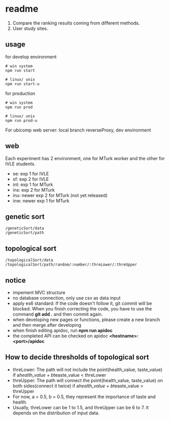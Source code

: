  readme
====

1. Compare the ranking results coming from different methods.
2. User study sites.

## usage

for develop environment

```
# win system
npm run start

# linux/ unix
npm run start-u
```

for production

```
# win system
npm run prod

# linux/ unix
npm run prod-u
```
For ubicomp web server: local branch reverseProxy, dev environment

## web

Each experiment has 2 environment, one for MTurk worker and the other for IVLE students.

* se: exp 1 for IVLE
* sf: exp 2 for IVLE
* int: exp 1 for MTurk
* ins: exp 2 for MTurk
* inu: newer exp 2 for MTurk (not yet released)
* inw: newer exp 1 for MTurk


## genetic sort

```
/geneticSort/data
/geneticSort/path
```

## topological sort

```
/topologicalSort/data
/topologicalSort/path/random/:number/:threLower/:threUpper
```

## notice

* impement MVC structure
* no database connection, only use csv as data input
* apply es6 standard: If the code doesn't follow it, git commit will be blocked. When you finish correcting the code, you have to use the command **git add .** and then commit again.
* when developing new pages or functions, please create a new branch and then merge after developing
* when finish editing apidoc, run **npm run apidoc**
* the completed API can be checked on apidoc **\<hostname\>:\<port\>/apidoc**

## How to decide thresholds of topological sort

* threLower: The path will not include the point(health_value, taste_value) if a*health_value + b*teaste_value < threLower 
* threUpper: The path will connect the point(health_value, taste_value) on both sides(connect it twice) if a*health_value + b*teaste_value > threUpper
* For now, a = 0.5, b = 0.5, they represent the importance of taste and health.
* Usually, threLower can be 1 to 1.5, and threUpper can be 6 to 7. It depends on the distribution of input data.